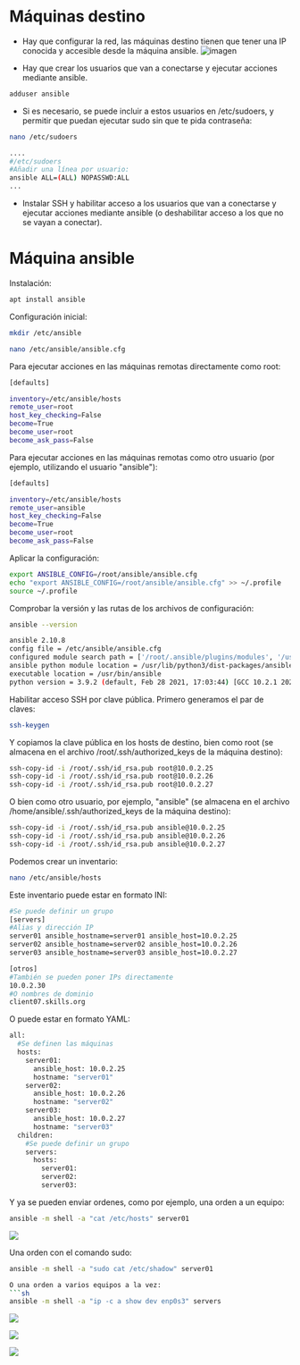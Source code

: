 # Máquinas destino

- Hay que configurar la red, las máquinas destino tienen que tener una IP conocida y accesible desde la máquina ansible.
![imagen](https://github.com/andergl/SpainSkills2024-public/assets/52236484/b4bcecea-025b-4996-af97-6028057245bb)


- Hay que crear los usuarios que van a conectarse y ejecutar acciones mediante ansible.
```sh
adduser ansible
```

- Si es necesario, se puede incluir a estos usuarios en /etc/sudoers, y permitir que puedan ejecutar sudo sin que te pida contraseña:
```sh
nano /etc/sudoers
```
```sh
....
#/etc/sudoers
#Añadir una línea por usuario:
ansible ALL=(ALL) NOPASSWD:ALL
...
```
  
- Instalar SSH y habilitar acceso a los usuarios que van a conectarse y ejecutar acciones mediante ansible (o deshabilitar acceso a los que no se vayan a conectar).


# Máquina ansible


Instalación:
```sh
apt install ansible
```

Configuración inicial:
```sh
mkdir /etc/ansible
```

```sh
nano /etc/ansible/ansible.cfg
```

Para ejecutar acciones en las máquinas remotas directamente como root:
```sh
[defaults]

inventory=/etc/ansible/hosts
remote_user=root
host_key_checking=False
become=True
become_user=root
become_ask_pass=False
```

Para ejecutar acciones en las máquinas remotas como otro usuario (por ejemplo, utilizando el usuario "ansible"):
```sh
[defaults]

inventory=/etc/ansible/hosts
remote_user=ansible
host_key_checking=False
become=True
become_user=root
become_ask_pass=False
```

Aplicar la configuración:
```sh
export ANSIBLE_CONFIG=/root/ansible/ansible.cfg
echo "export ANSIBLE_CONFIG=/root/ansible/ansible.cfg" >> ~/.profile
source ~/.profile
```
Comprobar la versión y las rutas de los archivos de configuración:
```sh
ansible --version
```

```sh
ansible 2.10.8
config file = /etc/ansible/ansible.cfg
configured module search path = ['/root/.ansible/plugins/modules', '/usr/share/ansible/plugins/modules']
ansible python module location = /usr/lib/python3/dist-packages/ansible
executable location = /usr/bin/ansible
python version = 3.9.2 (default, Feb 28 2021, 17:03:44) [GCC 10.2.1 20210110]
```

Habilitar acceso SSH por clave pública. Primero generamos el par de claves:
```sh
ssh-keygen
```
Y copiamos la clave pública en los hosts de destino, bien como root (se almacena en el archivo /root/.ssh/authorized_keys de la máquina destino):
```sh
ssh-copy-id -i /root/.ssh/id_rsa.pub root@10.0.2.25
ssh-copy-id -i /root/.ssh/id_rsa.pub root@10.0.2.26
ssh-copy-id -i /root/.ssh/id_rsa.pub root@10.0.2.27
```

O bien como otro usuario, por ejemplo, "ansible" (se almacena en el archivo /home/ansible/.ssh/authorized_keys de la máquina destino):
```sh
ssh-copy-id -i /root/.ssh/id_rsa.pub ansible@10.0.2.25
ssh-copy-id -i /root/.ssh/id_rsa.pub ansible@10.0.2.26
ssh-copy-id -i /root/.ssh/id_rsa.pub ansible@10.0.2.27
```


Podemos crear un inventario:
```sh
nano /etc/ansible/hosts
```
Este inventario puede estar en formato INI:
```sh
#Se puede definir un grupo
[servers]
#Alias y dirección IP
server01 ansible_hostname=server01 ansible_host=10.0.2.25
server02 ansible_hostname=server02 ansible_host=10.0.2.26
server03 ansible_hostname=server03 ansible_host=10.0.2.27

[otros]
#También se pueden poner IPs directamente
10.0.2.30
#O nombres de dominio
client07.skills.org
```

O puede estar en formato YAML:
```sh
all:
  #Se definen las máquinas
  hosts:
    server01:
      ansible_host: 10.0.2.25
      hostname: "server01"
    server02:
      ansible_host: 10.0.2.26
      hostname: "server02"
    server03:
      ansible_host: 10.0.2.27
      hostname: "server03"
  children:
    #Se puede definir un grupo
    servers:
      hosts:
        server01:
        server02:
        server03:
```

Y ya se pueden enviar ordenes, como por ejemplo, una orden a un equipo:
```sh
ansible -m shell -a "cat /etc/hosts" server01
```
![](images/ansible01.png)

Una orden con el comando sudo:
```sh
ansible -m shell -a "sudo cat /etc/shadow" server01

O una orden a varios equipos a la vez:
```sh
ansible -m shell -a "ip -c a show dev enp0s3" servers
```
![](images/ansible02.png)



![](images/ansible03.png)



![](images/ansible04.png)

```sh

```

```sh

```

```sh

```

```sh

```

```sh

```

```sh

```

```sh

```


```sh

```

```sh

```

```sh

```

```sh

```

```sh

```

```sh

```

```sh

```

```sh

```
